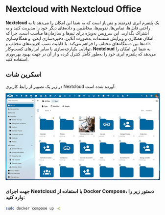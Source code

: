 # Nextcloud with Nextcloud Office

**Nextcloud** یک پلتفرم ابری قدرتمند و متن‌باز است که به شما این امکان را می‌دهد تا به راحتی فایل‌ها، تماس‌ها، تقویم‌ها، مخاطبین و داده‌های دیگر خود را مدیریت کنید و به اشتراک بگذارید. این سرویس به‌ویژه برای تیم‌ها و سازمان‌ها مناسب است، چرا که امکان همکاری و ویرایش مستندات به‌صورت آنلاین، ذخیره‌سازی ایمن، و همگام‌سازی داده‌ها بین دستگاه‌های مختلف را فراهم می‌کند. با قابلیت نصب افزونه‌های مختلف و توانایی یکپارچه‌سازی با سایر ابزارهای کسب‌وکار، **Nextcloud** به شما این امکان را می‌دهد که پلتفرم ابری خود را به‌طور کامل کنترل کرده و از آن در جهت بهبود بهره‌وری استفاده کنید.

## اسکرین شات

در زیر یک تصویر از رابط کاربری Nextcloud آورده شده است:

![Screenshot](screenshot.png)

### جهت اجرای Nextcloud با استفاده از Docker Compose، دستور زیر را وارد کنید:

```bash
sudo docker compose up -d
```


